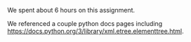 We spent about 6 hours on this assignment. 

We referenced a couple python docs pages including https://docs.python.org/3/library/xml.etree.elementtree.html. 
